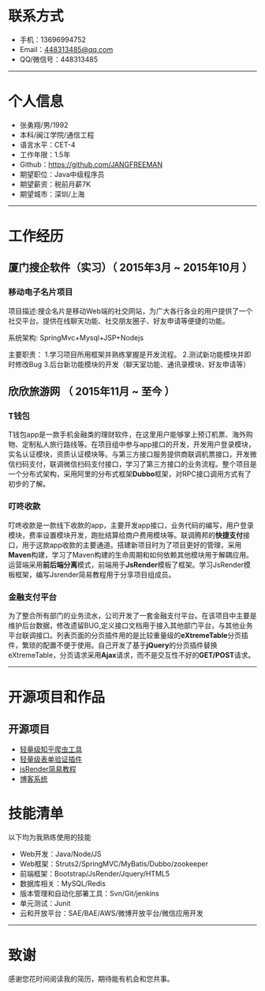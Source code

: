 # 联系方式

- 手机：13696994752
- Email：448313485@qq.com
- QQ/微信号：448313485

---

# 个人信息

 - 张勇翔/男/1992 
 - 本科/闽江学院/通信工程
 - 语言水平：CET-4
 - 工作年限：1.5年
 - Github：https://github.com/JANGFREEMAN
 - 期望职位：Java中级程序员
 - 期望薪资：税前月薪7K
 - 期望城市：深圳/上海

---

# 工作经历

## 厦门搜企软件（实习）（ 2015年3月 ~ 2015年10月 ）

### 移动电子名片项目 
项目描述:搜企名片是移动Web端的社交网站，为广大各行各业的用户提供了一个社交平台。提供在线聊天功能、社交朋友圈子、好友申请等便捷的功能。

系统架构: SpringMvc+Mysql+JSP+Nodejs

主要职责：
     1.学习项目所用框架并熟练掌握是开发流程。
     2.测试新功能模块并即时修改Bug
     3.后台新功能模块的开发（聊天室功能、通讯录模块、好友申请等）

 
## 欣欣旅游网 （ 2015年11月 ~ 至今 ）

### T钱包 
T钱包app是一款手机金融类的理财软件，在这里用户能够掌上预订机票、海外购物、定制私人旅行路线等。在项目组中参与app接口的开发，开发用户登录模块，实名认证模块，资质认证模块等。与第三方接口服务提供商联调机票接口，开发微信扫码支付，联调微信扫码支付接口，学习了第三方接口的业务流程。整个项目是一个分布式架构，采用阿里的分布式框架**Dubbo**框架，对RPC接口调用方式有了初步的了解。

### 叮咚收款 
叮咚收款是一款线下收款的app，主要开发app接口，业务代码的编写，用户登录模块，费率设置模块开发，跑批结算给商户费用模块等。联调腾邦的**快捷支付**接口，用于这款app收款的主要通道。搭建新项目时为了项目更好的管理，采用**Maven**构建，学习了Maven构建的生命周期和如何依赖其他模块用于解耦应用。运营端采用**前后端分离**模式，前端用于**JsRender**模板了框架。学习JsRender模板框架，编写Jsrender简易教程用于分享项目组成员。

### 金融支付平台

为了整合所有部门的业务流水，公司开发了一套金融支付平台。在该项目中主要是维护后台数据，修改遗留BUG,定义接口文档用于接入其他部门平台，与其他业务平台联调接口。列表页面的分页插件用的是比较重量级的**eXtremeTable**分页插件，繁琐的配置不便于使用。自己开发了基于**jQuery**的分页插件替换eXtremeTable，分页请求采用**Ajax**请求，而不是交互性不好的**GET/POST**请求。


---

# 开源项目和作品


## 开源项目

 - [轻量级知乎爬虫工具](https://github.com/JANGFREEMAN/zhihu)
 - [轻量级表单验证插件](https://github.com/JANGFREEMAN/jqueryvalid)
 - [jsRender简易教程](https://github.com/JANGFREEMAN/jsrender)
 - [博客系统](https://github.com/JANGFREEMAN/blog)

# 技能清单

以下均为我熟练使用的技能

- Web开发：Java/Node/JS
- Web框架：Struts2/SpringMVC/MyBatis/Dubbo/zookeeper
- 前端框架：Bootstrap/JsRender/Jquery/HTML5
- 数据库相关：MySQL/Redis
- 版本管理和自动化部署工具：Svn/Git/jenkins
- 单元测试：Junit
- 云和开放平台：SAE/BAE/AWS/微博开放平台/微信应用开发


---

# 致谢
感谢您花时间阅读我的简历，期待能有机会和您共事。
